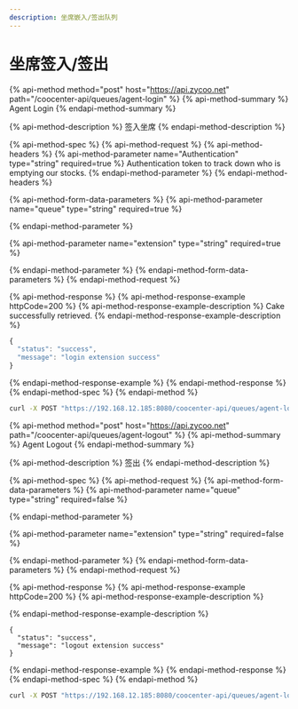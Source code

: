 ```yaml
---
description: 坐席嵌入/签出队列
---
```


# 坐席签入/签出

{% api-method method="post" host="https://api.zycoo.net" path="/coocenter-api/queues/agent-login" %}
{% api-method-summary %}
Agent Login
{% endapi-method-summary %}

{% api-method-description %}
 签入坐席
{% endapi-method-description %}

{% api-method-spec %}
{% api-method-request %}
{% api-method-headers %}
{% api-method-parameter name="Authentication" type="string" required=true %}
Authentication token to track down who is emptying our stocks.
{% endapi-method-parameter %}
{% endapi-method-headers %}

{% api-method-form-data-parameters %}
{% api-method-parameter name="queue" type="string" required=true %}

{% endapi-method-parameter %}

{% api-method-parameter name="extension" type="string" required=true %}

{% endapi-method-parameter %}
{% endapi-method-form-data-parameters %}
{% endapi-method-request %}

{% api-method-response %}
{% api-method-response-example httpCode=200 %}
{% api-method-response-example-description %}
Cake successfully retrieved.
{% endapi-method-response-example-description %}

```javascript
{
  "status": "success",
  "message": "login extension success"
}

```
{% endapi-method-response-example %}
{% endapi-method-response %}
{% endapi-method-spec %}
{% endapi-method %}

```bash
curl -X POST "https://192.168.12.185:8080/coocenter-api/queues/agent-login" -H "accept: application/json" -H "Content-Type: application/x-www-form-urlencoded" -d "extension=800&queue=630"
```

{% api-method method="post" host="https://api.zycoo.net" path="/coocenter-api/queues/agent-logout" %}
{% api-method-summary %}
Agent Logout
{% endapi-method-summary %}

{% api-method-description %}
签出
{% endapi-method-description %}

{% api-method-spec %}
{% api-method-request %}
{% api-method-form-data-parameters %}
{% api-method-parameter name="queue" type="string" required=false %}

{% endapi-method-parameter %}

{% api-method-parameter name="extension" type="string" required=false %}

{% endapi-method-parameter %}
{% endapi-method-form-data-parameters %}
{% endapi-method-request %}

{% api-method-response %}
{% api-method-response-example httpCode=200 %}
{% api-method-response-example-description %}

{% endapi-method-response-example-description %}

```
{
  "status": "success",
  "message": "logout extension success"
}

```
{% endapi-method-response-example %}
{% endapi-method-response %}
{% endapi-method-spec %}
{% endapi-method %}

```bash
curl -X POST "https://192.168.12.185:8080/coocenter-api/queues/agent-logout" -H "accept: application/json" -H "Content-Type: application/x-www-form-urlencoded" -d "extension=800&queue=630"
```


